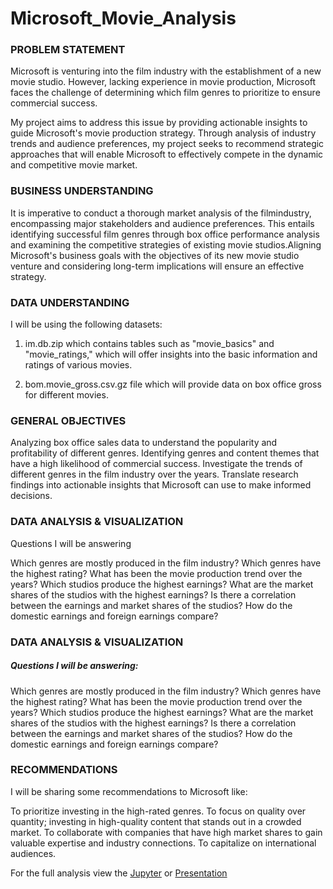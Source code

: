 # Microsoft_Movie_Analysis

### PROBLEM STATEMENT

Microsoft is venturing into the film industry with the establishment of a new movie studio. However, lacking experience in movie production, Microsoft faces the challenge of determining which film genres to prioritize to ensure commercial success.

My project aims to address this issue by providing actionable insights to guide Microsoft's movie production strategy. Through analysis of industry trends and audience preferences, my project seeks to recommend strategic approaches that will enable Microsoft to effectively compete in the dynamic and competitive movie market.

### BUSINESS UNDERSTANDING

It is imperative to conduct a thorough market analysis of the filmindustry, encompassing major stakeholders and audience
preferences. This entails identifying successful film genres through box office performance analysis and examining the competitive strategies of existing movie studios.Aligning Microsoft's business goals with the objectives of its new movie studio venture and considering long-term implications will ensure an effective strategy.

### DATA UNDERSTANDING

I will be using the following datasets:

1. im.db.zip which contains tables such as "movie_basics" and "movie_ratings," which will offer insights into the basic
information and ratings of various movies.

2. bom.movie_gross.csv.gz file which will provide data on box office gross for different movies.

### GENERAL OBJECTIVES

Analyzing box office sales data to understand the popularity and profitability of different genres.
Identifying genres and content themes that have a high likelihood of commercial success.
Investigate the trends of different genres in the film industry over the years.
Translate research findings into actionable insights that Microsoft can use to make informed decisions.

### DATA ANALYSIS & VISUALIZATION
Questions I will be answering

Which genres are mostly produced in the film industry?
Which genres have the highest rating?
What has been the movie production trend over the years?
Which studios produce the highest earnings?
What are the market shares of the studios with the highest earnings?
Is there a correlation between the earnings and market shares of the studios?
How do the domestic earnings and foreign earnings compare?

### DATA ANALYSIS & VISUALIZATION
##### Questions I will be answering:

Which genres are mostly produced in the film industry?
Which genres have the highest rating?
What has been the movie production trend over the years?
Which studios produce the highest earnings?
What are the market shares of the studios with the highest earnings?
Is there a correlation between the earnings and market shares of the studios?
How do the domestic earnings and foreign earnings compare?

### RECOMMENDATIONS

I will be sharing some recommendations to Microsoft like:

To prioritize investing in the high-rated genres.
To focus on quality over quantity; investing in high-quality content that stands out in a crowded market.
To collaborate with companies that have high market shares to gain valuable expertise and industry connections.
To capitalize on international audiences.

For the full analysis view the [Jupyter](student.ipynb) or [Presentation](Microsoft%20Movies%20Analysis%20Presentation.pdf)